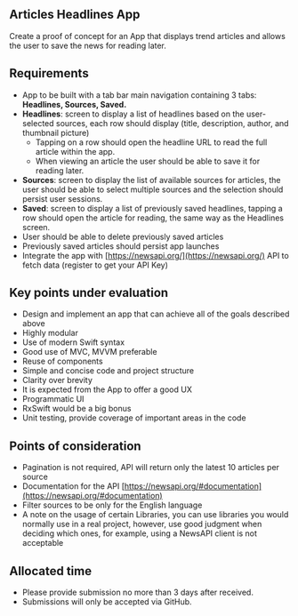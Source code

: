 ## Articles Headlines App
Create a proof of concept for an App that displays trend articles and allows the user to save the news for reading later.

## Requirements
- App to be built with a tab bar main navigation containing 3 tabs: **Headlines, Sources, Saved.**
- **Headlines**: screen to display a list of headlines based on the user-selected sources, each row should display (title, description, author, and thumbnail picture)
  - Tapping on a row should open the headline URL to read the full article within the app.
  - When viewing an article the user should be able to save it for reading later.
- **Sources**: screen to display the list of available sources for articles, the user should be able to select multiple sources and the selection should persist user sessions.
- **Saved**: screen to display a list of previously saved headlines, tapping a row should open the article for reading, the same way as the Headlines screen.
- User should be able to delete previously saved articles
- Previously saved articles should persist app launches
- Integrate the app with [https://newsapi.org/](https://newsapi.org/) API to fetch data (register to get your API Key)  

## Key points under evaluation
- Design and implement an app that can achieve all of the goals described above
- Highly modular
- Use of modern Swift syntax
- Good use of MVC, MVVM preferable
- Reuse of components
- Simple and concise code and project structure
- Clarity over brevity
- It is expected from the App to offer a good UX
- Programmatic UI
- RxSwift would be a big bonus
- Unit testing, provide coverage of important areas in the code

## Points of consideration
- Pagination is not required, API will return only the latest 10 articles per source
- Documentation for the API [https://newsapi.org/#documentation](https://newsapi.org/#documentation)
- Filter sources to be only for the English language
- A note on the usage of certain Libraries, you can use libraries you would normally use in a real project, however, use good judgment when deciding which ones, for example, using a NewsAPI client is not acceptable

## Allocated time
- Please provide submission no more than 3 days after received.
- Submissions will only be accepted via GitHub.
